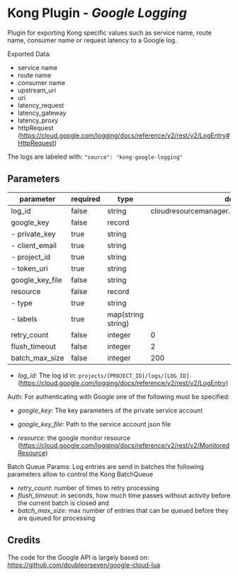 Kong Plugin - *Google Logging*
====================
Plugin for exporting Kong specific values such as service name, route name, consumer name or request latency to a Google log.

Exported Data:

- service name
- route name
- consumer name
- upstream_uri
- uri
- latency_request
- latency_gateway
- latency_proxy
- httpRequest (https://cloud.google.com/logging/docs/reference/v2/rest/v2/LogEntry#HttpRequest)

The logs are labeled with: `"source": "kong-google-logging"`

## Parameters
| parameter       | required | type               | default                                        |
| --------------- | -------- | ------------------ | ---------------------------------------------- |
| log_id          | false    | string             | cloudresourcemanager.googleapis.com%2Factivity |
| google_key      | false    | record             |                                                |
| - private_key   | true     | string             |                                                |
| - client_email  | true     | string             |                                                |
| - project_id    | true     | string             |                                                |
| - token_uri     | true     | string             |                                                |
| google_key_file | false    | string             |                                                |
| resource        | false    | record             |                                                |
| - type          | true     | string             |                                                |
| - labels        | true     | map(string string) |                                                |
| retry_count     | false    | integer            | 0                                              |
| flush_timeout   | false    | integer            | 2                                              |
| batch_max_size  | false    | integer            | 200                                            |


- *log_id*: The log id in: `projects/[PROJECT_ID]/logs/[LOG_ID]`. (https://cloud.google.com/logging/docs/reference/v2/rest/v2/LogEntry)

Auth: For authenticating with Google one of the following must be specified:
- *google_key*: The key parameters of the private service account
- *google_key_file*: Path to the service account json file

- *resource*: the google monitor resource (https://cloud.google.com/logging/docs/reference/v2/rest/v2/MonitoredResource)

Batch Queue Params: Log entries are send in batches the following parameters allow to control the Kong BatchQueue
- *retry_count*: number of times to retry processing
- *flush_timeout*: in seconds, how much time passes without activity before the current batch is closed and
- *batch_max_size*: max number of entries that can be queued before they are queued for processing

## Credits
The code for the Google API is largely based on:
https://github.com/doubleorseven/google-cloud-lua
